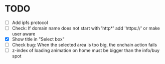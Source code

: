 
# TODO
- [ ] Add ipfs protocol
- [ ] Check: If domain name does not start with 'http*' add 'https://' or make user aware
- [x] Show title in "Select box"
- [ ] Check bug: When the selected area is too big, the onchain action fails
- [ ] z-index of loading animation on home must be bigger than the info/buy spot